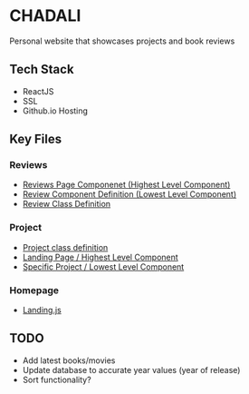 # CHADALI

Personal website that showcases projects and book reviews

## Tech Stack

* ReactJS
* SSL
* Github.io Hosting

## Key Files

### Reviews

* [Reviews Page Componenet (Highest Level Component)](https://github.com/chadali/chadali.github.io/blob/source/src/components/reviews/reviewsPage.js)
* [Review Component Definition (Lowest Level Component)](https://github.com/chadali/chadali.github.io/blob/source/src/components/reviews/specificReview.js)
* [Review Class Definition](https://github.com/chadali/chadali.github.io/blob/source/src/components/reviews/review.js)

### Project

* [Project class definition](https://github.com/chadali/chadali.github.io/blob/source/src/components/project/project.js)
* [Landing Page / Highest Level Component](https://github.com/chadali/chadali.github.io/blob/source/src/components/project/projectPage.js)
* [Specific Project / Lowest Level Component](https://github.com/chadali/chadali.github.io/blob/source/src/components/project/specificProject.js)

### Homepage

* [Landing.js](https://github.com/chadali/chadali.github.io/blob/source/src/components/landing.js)


## TODO

* Add latest books/movies
* Update database to accurate year values (year of release)
* Sort functionality?
